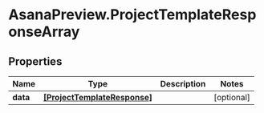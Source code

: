 # AsanaPreview.ProjectTemplateResponseArray

## Properties
Name | Type | Description | Notes
------------ | ------------- | ------------- | -------------
**data** | [**[ProjectTemplateResponse]**](ProjectTemplateResponse.md) |  | [optional] 
